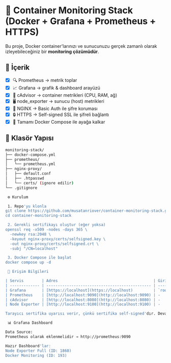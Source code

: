 # 🐳 Container Monitoring Stack (Docker + Grafana + Prometheus + HTTPS)

Bu proje, Docker container'larınızı ve sunucunuzu gerçek zamanlı olarak izleyebileceğiniz bir **monitoring çözümüdür**.

## 🚀 İçerik

- [x] 🔍 Prometheus → metrik toplar
- [x] 📈 Grafana → grafik & dashboard arayüzü
- [x] 🐳 cAdvisor → container metrikleri (CPU, RAM, ağ)
- [x] 🖥️ node_exporter → sunucu (host) metrikleri
- [x] 🔐 NGINX → Basic Auth ile şifre koruması
- [x] 🔒 HTTPS → Self-signed SSL ile şifreli bağlantı
- [x] 🐳 Tamamı Docker Compose ile ayağa kalkar

## 📂 Klasör Yapısı

```bash
monitoring-stack/
├── docker-compose.yml
├── prometheus/
│   └── prometheus.yml
├── nginx-proxy/
│   ├── default.conf
│   ├── .htpasswd
│   └── certs/ (ignore edilir)
└── .gitignore

 ⚙️ Kurulum

 1. Repo'yu klonla
git clone https://github.com/musatanriover/container-monitoring-stack.git
cd container-monitoring-stack

 2. Gerekli sertifikayı oluştur (eğer yoksa)
openssl req -x509 -nodes -days 365 \
  -newkey rsa:2048 \
  -keyout nginx-proxy/certs/selfsigned.key \
  -out nginx-proxy/certs/selfsigned.crt \
  -subj "/CN=localhost"

 3. Docker Compose ile başlat
docker compose up -d

 🔐 Erişim Bilgileri

| Servis        | Adres                                          | Giriş           |
| ------------- | ---------------------------------------------- | --------------- |
| Grafana       | [https://localhost](https://localhost)         | `root` / şifren |
| Prometheus    | [http://localhost:9090](http://localhost:9090) | -               |
| cAdvisor      | [http://localhost:8080](http://localhost:8080) | -               |
| Node Exporter | [http://localhost:9100](http://localhost:9100) | -               |

Tarayıcı sertifika uyarısı verir, çünkü sertifika self-signed'dır. Devam etmek güvenlidir (şifrelenmiş bağlantıdır).

 📊 Grafana Dashboard

Data Source:
Prometheus olarak eklenmelidir → http://prometheus:9090

Hazır Dashboard'lar:
Node Exporter Full (ID: 1860)
Docker Monitoring (ID: 193)


